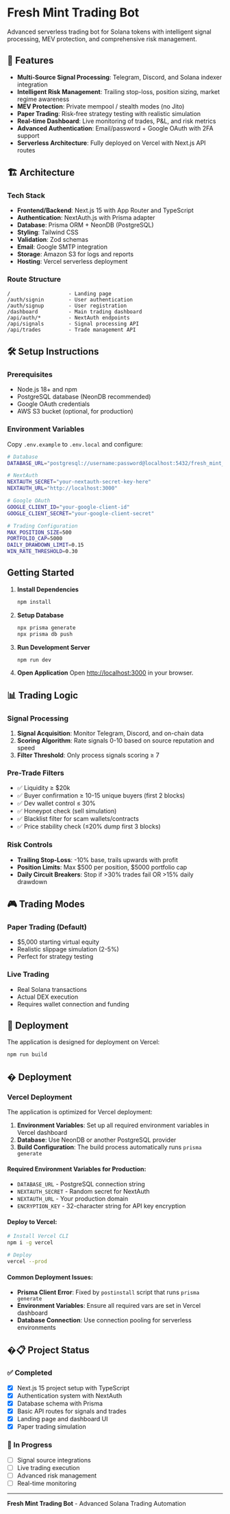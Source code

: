 # Fresh Mint Trading Bot

Advanced serverless trading bot for Solana tokens with intelligent signal processing, MEV protection, and comprehensive risk management.

## 🚀 Features

- **Multi-Source Signal Processing**: Telegram, Discord, and Solana indexer integration
- **Intelligent Risk Management**: Trailing stop-loss, position sizing, market regime awareness
- **MEV Protection**: Private mempool / stealth modes (no Jito)
- **Paper Trading**: Risk-free strategy testing with realistic simulation
- **Real-time Dashboard**: Live monitoring of trades, P&L, and risk metrics
- **Advanced Authentication**: Email/password + Google OAuth with 2FA support
- **Serverless Architecture**: Fully deployed on Vercel with Next.js API routes

## 🏗️ Architecture

### Tech Stack

- **Frontend/Backend**: Next.js 15 with App Router and TypeScript
- **Authentication**: NextAuth.js with Prisma adapter
- **Database**: Prisma ORM + NeonDB (PostgreSQL)
- **Styling**: Tailwind CSS
- **Validation**: Zod schemas
- **Email**: Google SMTP integration
- **Storage**: Amazon S3 for logs and reports
- **Hosting**: Vercel serverless deployment

### Route Structure

```
/                   - Landing page
/auth/signin        - User authentication
/auth/signup        - User registration
/dashboard          - Main trading dashboard
/api/auth/*         - NextAuth endpoints
/api/signals        - Signal processing API
/api/trades         - Trade management API
```

## 🛠️ Setup Instructions

### Prerequisites

- Node.js 18+ and npm
- PostgreSQL database (NeonDB recommended)
- Google OAuth credentials
- AWS S3 bucket (optional, for production)

### Environment Variables

Copy `.env.example` to `.env.local` and configure:

```bash
# Database
DATABASE_URL="postgresql://username:password@localhost:5432/fresh_mint_trading_bot"

# NextAuth
NEXTAUTH_SECRET="your-nextauth-secret-key-here"
NEXTAUTH_URL="http://localhost:3000"

# Google OAuth
GOOGLE_CLIENT_ID="your-google-client-id"
GOOGLE_CLIENT_SECRET="your-google-client-secret"

# Trading Configuration
MAX_POSITION_SIZE=500
PORTFOLIO_CAP=5000
DAILY_DRAWDOWN_LIMIT=0.15
WIN_RATE_THRESHOLD=0.30
```

## Getting Started

1. **Install Dependencies**
   ```bash
   npm install
   ```

2. **Setup Database**
   ```bash
   npx prisma generate
   npx prisma db push
   ```

3. **Run Development Server**
   ```bash
   npm run dev
   ```

4. **Open Application**
   Open [http://localhost:3000](http://localhost:3000) in your browser.

## 📊 Trading Logic

### Signal Processing

1. **Signal Acquisition**: Monitor Telegram, Discord, and on-chain data
2. **Scoring Algorithm**: Rate signals 0-10 based on source reputation and speed
3. **Filter Threshold**: Only process signals scoring ≥ 7

### Pre-Trade Filters

- ✅ Liquidity ≥ $20k
- ✅ Buyer confirmation ≥ 10-15 unique buyers (first 2 blocks)
- ✅ Dev wallet control ≤ 30%
- ✅ Honeypot check (sell simulation)
- ✅ Blacklist filter for scam wallets/contracts
- ✅ Price stability check (≤20% dump first 3 blocks)

### Risk Controls

- **Trailing Stop-Loss**: -10% base, trails upwards with profit
- **Position Limits**: Max $500 per position, $5000 portfolio cap
- **Daily Circuit Breakers**: Stop if >30% trades fail OR >15% daily drawdown

## 🎮 Trading Modes

### Paper Trading (Default)
- $5,000 starting virtual equity
- Realistic slippage simulation (2-5%)
- Perfect for strategy testing

### Live Trading
- Real Solana transactions
- Actual DEX execution
- Requires wallet connection and funding

## 🚦 Deployment

The application is designed for deployment on Vercel:

```bash
npm run build
```

## � Deployment

### Vercel Deployment

The application is optimized for Vercel deployment:

1. **Environment Variables**: Set up all required environment variables in Vercel dashboard
2. **Database**: Use NeonDB or another PostgreSQL provider
3. **Build Configuration**: The build process automatically runs `prisma generate`

#### Required Environment Variables for Production:
- `DATABASE_URL` - PostgreSQL connection string
- `NEXTAUTH_SECRET` - Random secret for NextAuth
- `NEXTAUTH_URL` - Your production domain
- `ENCRYPTION_KEY` - 32-character string for API key encryption

#### Deploy to Vercel:
```bash
# Install Vercel CLI
npm i -g vercel

# Deploy
vercel --prod
```

#### Common Deployment Issues:
- **Prisma Client Error**: Fixed by `postinstall` script that runs `prisma generate`
- **Environment Variables**: Ensure all required vars are set in Vercel dashboard
- **Database Connection**: Use connection pooling for serverless environments

## �📋 Project Status

### ✅ Completed
- [x] Next.js 15 project setup with TypeScript
- [x] Authentication system with NextAuth
- [x] Database schema with Prisma
- [x] Basic API routes for signals and trades
- [x] Landing page and dashboard UI
- [x] Paper trading simulation

### 🚧 In Progress
- [ ] Signal source integrations
- [ ] Live trading execution
- [ ] Advanced risk management
- [ ] Real-time monitoring

---

**Fresh Mint Trading Bot** - Advanced Solana Trading Automation
